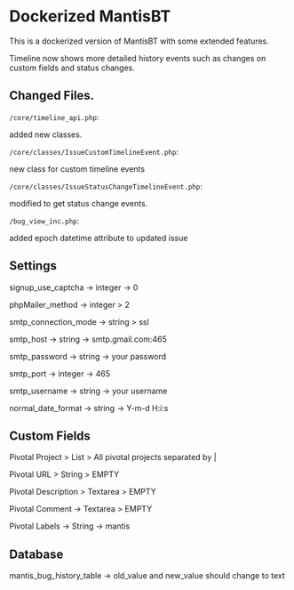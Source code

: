 # Dockerized MantisBT

This is a dockerized version of MantisBT with some extended features.

Timeline now shows more detailed history events such as changes on custom fields and status changes.

## Changed Files.
`/core/timeline_api.php`:

added new classes.

`/core/classes/IssueCustomTimelineEvent.php`:

new class for custom timeline events

`/core/classes/IssueStatusChangeTimelineEvent.php`:

modified to get status change events.

`/bug_view_inc.php`:

added epoch datetime attribute to updated issue

## Settings

signup_use_captcha -> integer -> 0

phpMailer_method -> integer > 2

smtp_connection_mode -> string > ssl

smtp_host -> string -> smtp.gmail.com:465

smtp_password -> string -> your password

smtp_port -> integer -> 465

smtp_username -> string -> your username

normal_date_format -> string -> Y-m-d H:i:s

## Custom Fields

Pivotal Project > List > All pivotal projects separated by |

Pivotal URL > String > EMPTY

Pivotal Description > Textarea > EMPTY

Pivotal Comment -> Textarea > EMPTY

Pivotal Labels -> String -> mantis

## Database

mantis_bug_history_table -> old_value and new_value should change to text